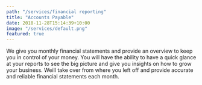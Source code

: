 ```yaml
---
path: "/services/financial reporting"
title: "Accounts Payable"
date: 2018-11-28T15:14:39+10:00
image: "/services/default.png"
featured: true
---
```


We give you monthly financial statements and provide an overview to keep you in control of your money. You will have the ability to have a quick glance at your reports to see the big picture and give you insights on how to grow your business. Weill take over from where you left off and provide accurate and reliable financial statements each month.
